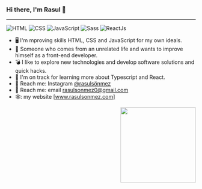 ### Hi there, I'm Rasul 👋

<hr>

![HTML](https://img.shields.io/badge/HTML5-E34F26?style=for-the-badge&logo=html5&logoColor=white)
![CSS](https://img.shields.io/badge/CSS3-1572B6?style=for-the-badge&logo=css3&logoColor=white)
![JavaScript](https://img.shields.io/badge/JavaScript-F7DF1E?style=for-the-badge&logo=javascript&logoColor=black)
![Sass](https://img.shields.io/badge/Sass-CC6699?style=for-the-badge&logo=sass&logoColor=white)
![ReactJs](https://img.shields.io/badge/-ReactJs-61DAFB?logo=react&logoColor=white&style=for-the-badge)

- 🖥️ I'm mproving skills HTML, CSS and JavaScript for my own ideals.
- 🚀 Someone who comes from an unrelated life and wants to improve himself as a front-end developer.
- 💣 I like to explore new technologies and develop software solutions and quick hacks.
- 🚬 I'm on track for learning more about Typescript and React.
- :postbox: Reach me: Instagram [@rasulsönmez](https://www.instagram.com/rsl.snmz0/)
- 📧 Reach me: email [rasulsonmez0@gmail.com](rasulsonmez0@gmail.com)
- 🕸️: my website [www.rasulsonmez.com] <a href="www.rasulsonmez.com" target="_blank"></a>

<a href="#"><img align="right" src="https://i.giphy.com/media/PiQejEf31116URju4V/giphy.webp" width="200 " height="200" style="max-width:100%;"></a>
